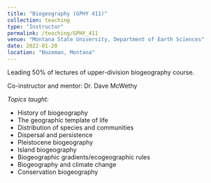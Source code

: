 ```yaml
---
title: "Biogeography (GPHY 411)"
collection: teaching
type: "Instructor"
permalink: /teaching/GPHY_411
venue: "Montana State University, Department of Earth Sciences"
date: 2022-01-20
location: "Bozeman, Montana"
---
```


Leading 50% of lectures of upper-division biogeography course.

Co-instructor and mentor: Dr. Dave McWethy

*Topics taught:*

* History of biogeography
* The geographic template of life
* Distribution of species and communities
* Dispersal and persistence
* Pleistocene biogeography
* Island biogeography
* Biogeographic gradients/ecogeographic rules
* Biogeography and climate change
* Conservation biogeography